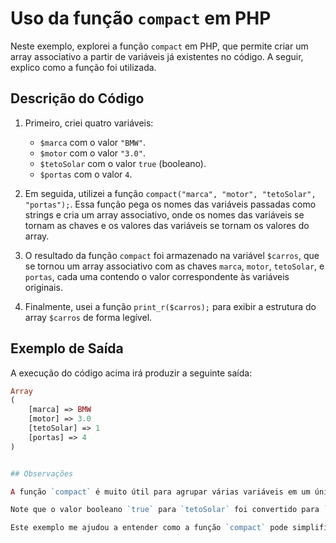 # Uso da função `compact` em PHP

Neste exemplo, explorei a função `compact` em PHP, que permite criar um array associativo a partir de variáveis já existentes no código. A seguir, explico como a função foi utilizada.

## Descrição do Código

1. Primeiro, criei quatro variáveis:

    - `$marca` com o valor `"BMW"`.
    - `$motor` com o valor `"3.0"`.
    - `$tetoSolar` com o valor `true` (booleano).
    - `$portas` com o valor `4`.

2. Em seguida, utilizei a função `compact("marca", "motor", "tetoSolar", "portas");`. Essa função pega os nomes das variáveis passadas como strings e cria um array associativo, onde os nomes das variáveis se tornam as chaves e os valores das variáveis se tornam os valores do array.

3. O resultado da função `compact` foi armazenado na variável `$carros`, que se tornou um array associativo com as chaves `marca`, `motor`, `tetoSolar`, e `portas`, cada uma contendo o valor correspondente às variáveis originais.

4. Finalmente, usei a função `print_r($carros);` para exibir a estrutura do array `$carros` de forma legível.

## Exemplo de Saída

A execução do código acima irá produzir a seguinte saída:

```php
Array
(
    [marca] => BMW
    [motor] => 3.0
    [tetoSolar] => 1
    [portas] => 4
)


## Observações

A função `compact` é muito útil para agrupar várias variáveis em um único array, especialmente quando você precisa passar dados para uma função ou manipular um conjunto de variáveis de forma organizada.

Note que o valor booleano `true` para `tetoSolar` foi convertido para `1` no array, pois o `print_r` exibe valores booleanos como `1` (true) ou vazio (false).

Este exemplo me ajudou a entender como a função `compact` pode simplificar a criação de arrays associativos a partir de variáveis existentes no código.
```
